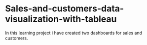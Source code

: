 # Sales-and-customers-data-visualization-with-tableau

In this learning project i have created two dashboards for sales and customers. 
